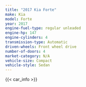 ```yaml
---
title: "2017 Kia Forte"
make: Kia
model: Forte
year: 2017
engine-fuel-type: regular unleaded
engine-hp: 147
engine-cylinders: 4
transmission-type: Automatic
driven-wheels: Front wheel drive
number-of-doors: 4
market-category: N/A
vehicle-size: Compact
vehicle-style: Sedan
---
```


{{< car_info >}}
